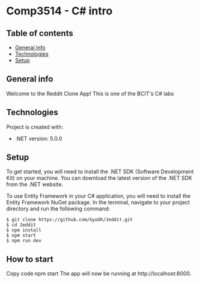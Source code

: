 # Comp3514 - C# intro

## Table of contents

- [General info](#general-info)
- [Technologies](#technologies)
- [Setup](#setup)

## General info
Welcome to the Reddit Clone App!
This is one of the BCIT's C# labs

## Technologies

Project is created with:

- .NET version: 5.0.0


## Setup

To get started, you will need to install the .NET SDK (Software Development Kit) on your machine. 
You can download the latest version of the .NET SDK from the .NET website.

To use Entity Framework in your C# application, you will need to install the Entity Framework NuGet package. 
In the terminal, navigate to your project directory and run the following command:

```
$ git clone https://github.com/GyoOh/Jeddit.git
$ cd Jeddit
$ npm install
$ npm start
$ npm run dev
```

## How to start

Copy code
npm start
The app will now be running at http://localhost:8000.
